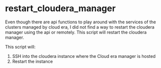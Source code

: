 # restart_cloudera_manager
Even though there are api functions to play around with the services of the clusters managed by cloud era, I did not find a way to restart the cloudera manager using the api or remotely. This script will restart the cloudera manager.


This script will: 

1. SSH into the cloudera instance where the Cloud era manager is hosted 
2. Restart the instance
